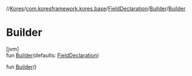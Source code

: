 //[Kores](../../../../index.md)/[com.koresframework.kores.base](../../index.md)/[FieldDeclaration](../index.md)/[Builder](index.md)/[Builder](-builder.md)

# Builder

[jvm]\
fun [Builder](-builder.md)(defaults: [FieldDeclaration](../index.md))

fun [Builder](-builder.md)()
